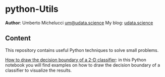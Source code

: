 # python-Utils

**Author**: Umberto Michelucci [um@udata.science](mailto:um@udata.science) 
My blog: [udata.science](udata.science)

## Content

This repository contains useful Python techniques to solve small problems.

[How to draw the decision boundary of a 2-D classifier](https://github.com/michelucci/python-Utils/blob/master/Plotting%20the%20decision%20boundary.ipynb): in this Python notebook you will find 
examples on how to draw the decision boundary of a classifier to visualize the results.
